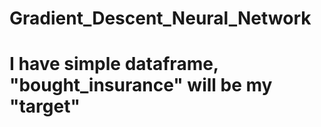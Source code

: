 # Gradient_Descent_Neural_Network
# I have simple dataframe, "bought_insurance" will be my "target" 
